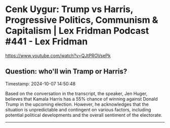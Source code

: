 # Cenk Uygur: Trump vs Harris, Progressive Politics, Communism & Capitalism | Lex Fridman Podcast #441 - Lex Fridman

https://www.youtube.com/watch?v=QJtPROVsePk

## Question: who'll win Tramp or Harris?

Timestamp: 2024-10-07 14:50:48

Based on the conversation in the transcript, the speaker, Jen Huger, believes that Kamala Harris has a 55% chance of winning against Donald Trump in the upcoming election. However, he acknowledges that the situation is unpredictable and contingent on various factors, including potential political developments and the overall sentiment of the electorate.

---

